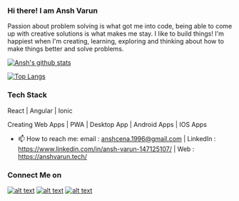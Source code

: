 ### Hi there! I am Ansh Varun
Passion about problem solving is what got me into code, being able to come up with creative solutions is what makes me stay.
I like to build things!
I'm happiest when I'm creating, learning, exploring and thinking about how to make things better and solve problems.

[![Ansh's github stats](https://github-readme-stats.vercel.app/api?username=anshcena&show_icons=true&theme=dark)](https://github.com/anshcena/github-readme-stats)

[![Top Langs](https://github-readme-stats.vercel.app/api/top-langs/?username=anshcena&layout=compact&show_icons=true&theme=dark)](https://github.com/anshcena/github-readme-stats)

### Tech Stack
React | Angular | Ionic


Creating Web Apps | PWA | Desktop App | Android Apps | IOS Apps
<!--
Here are some ideas to get you started:
- 🔭 I’m currently working on ...
- 🌱 I’m currently learning ...
- 👯 I’m looking to collaborate on ...
- 🤔 I’m looking for help with ...
- 💬 Ask me about : 
    Solutions to Problem statements 
- 😄 Pronouns: ...
- ⚡ Fun fact: ... -->

- 📫 How to reach me:
    email : anshcena.1996@gmail.com | LinkedIn : https://www.linkedin.com/in/ansh-varun-147125107/ | Web : https://anshvarun.tech/
 

<!-- Please don't remove this: Grab your social icons from https://github.com/carlsednaoui/gitsocial -->

<!-- display the social media buttons in your README -->
 ### Connect Me on

[![alt text][1.1]][1]
[![alt text][2.1]][2]
[![alt text][6.1]][6]


<!-- links to social media icons -->
<!-- no need to change these -->

<!-- icons with padding -->

[1.1]: http://i.imgur.com/tXSoThF.png (twitter icon with padding)
[2.1]: http://i.imgur.com/P3YfQoD.png (facebook icon with padding)
[6.1]: http://i.imgur.com/0o48UoR.png (github icon with padding)

<!-- icons without padding -->

[1.2]: http://i.imgur.com/wWzX9uB.png (twitter icon without padding)
[2.2]: http://i.imgur.com/fep1WsG.png (facebook icon without padding)
[6.2]: http://i.imgur.com/9I6NRUm.png (github icon without padding)


<!-- links to your social media accounts -->
<!-- update these accordingly -->

[1]: http://www.twitter.com/anshcasm
[2]: http://www.facebook.com/anshcena
[6]: http://www.github.com/anshcena

<!-- Please don't remove this: Grab your social icons from https://github.com/carlsednaoui/gitsocial -->

